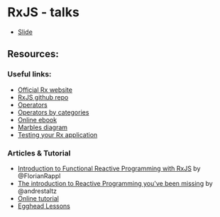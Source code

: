 # RxJS - talks

- [Slide](http://slides.com/mattiaocchiuto/an-introduction-to-rxjs/live)

## Resources:
### Useful links:
* [Official Rx website](http://reactivex.io/)
* [RxJS github repo](https://github.com/Reactive-Extensions/RxJS)
* [Operators](https://github.com/Reactive-Extensions/RxJS/tree/master/doc/api/core/operators)
* [Operators by categories](https://github.com/Reactive-Extensions/RxJS/blob/master/doc/gettingstarted/categories.md)
* [Online ebook](http://xgrommx.github.io/rx-book/index.html)
* [Marbles diagram](http://rxmarbles.com/)
* [Testing your Rx application](https://github.com/Reactive-Extensions/RxJS/blob/master/doc/gettingstarted/testing.md)

### Articles & Tutorial
* [Introduction to Functional Reactive Programming with RxJS](http://www.sitepoint.com/functional-reactive-programming-rxjs/) by @FlorianRappl
* [The introduction to Reactive Programming you've been missing](https://gist.github.com/staltz/868e7e9bc2a7b8c1f754) by @andrestaltz
* [Online tutorial](http://reactivex.io/learnrx/)
* [Egghead Lessons](https://egghead.io/technologies/rx)

